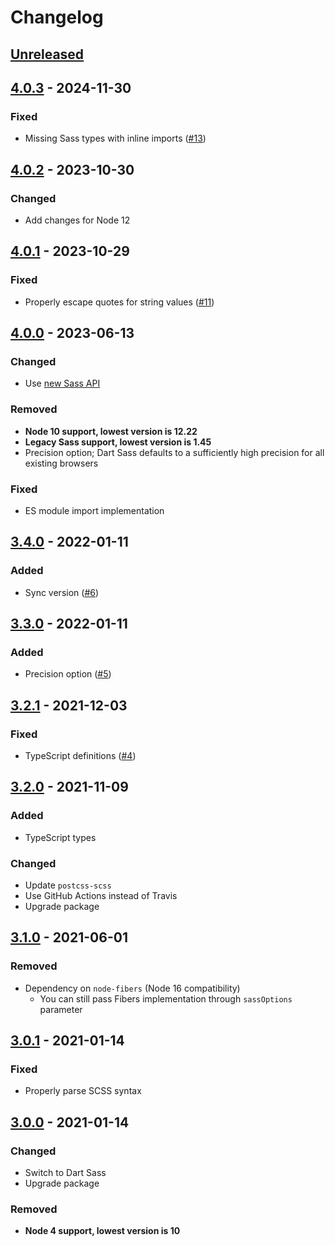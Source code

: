 # Changelog

## [Unreleased][]

## [4.0.3][] - 2024-11-30

### Fixed

-   Missing Sass types with inline imports ([#13](https://github.com/niksy/get-sass-vars/pull/13))

## [4.0.2][] - 2023-10-30

### Changed

-   Add changes for Node 12

## [4.0.1][] - 2023-10-29

### Fixed

-   Properly escape quotes for string values
    ([#11](https://github.com/niksy/get-sass-vars/issues/11))

## [4.0.0][] - 2023-06-13

### Changed

-   Use [new Sass API](https://sass-lang.com/documentation/js-api)

### Removed

-   **Node 10 support, lowest version is 12.22**
-   **Legacy Sass support, lowest version is 1.45**
-   Precision option; Dart Sass defaults to a sufficiently high precision for
    all existing browsers

### Fixed

-   ES module import implementation

## [3.4.0][] - 2022-01-11

### Added

-   Sync version ([#6](https://github.com/niksy/get-sass-vars/issues/6))

## [3.3.0][] - 2022-01-11

### Added

-   Precision option ([#5](https://github.com/niksy/get-sass-vars/issues/5))

## [3.2.1][] - 2021-12-03

### Fixed

-   TypeScript definitions
    ([#4](https://github.com/niksy/get-sass-vars/issues/4))

## [3.2.0][] - 2021-11-09

### Added

-   TypeScript types

### Changed

-   Update `postcss-scss`
-   Use GitHub Actions instead of Travis
-   Upgrade package

## [3.1.0][] - 2021-06-01

### Removed

-   Dependency on `node-fibers` (Node 16 compatibility)
    -   You can still pass Fibers implementation through `sassOptions` parameter

## [3.0.1][] - 2021-01-14

### Fixed

-   Properly parse SCSS syntax

## [3.0.0][] - 2021-01-14

### Changed

-   Switch to Dart Sass
-   Upgrade package

### Removed

-   **Node 4 support, lowest version is 10**

<!-- prettier-ignore-start -->

[3.0.0]: https://github.com/niksy/get-sass-vars/tree/v3.0.0
[3.0.1]: https://github.com/niksy/get-sass-vars/tree/v3.0.1
[3.1.0]: https://github.com/niksy/get-sass-vars/tree/v3.1.0
[3.2.0]: https://github.com/niksy/get-sass-vars/tree/v3.2.0
[3.2.1]: https://github.com/niksy/get-sass-vars/tree/v3.2.1
[3.3.0]: https://github.com/niksy/get-sass-vars/tree/v3.3.0
[3.4.0]: https://github.com/niksy/get-sass-vars/tree/v3.4.0
[Unreleased]: https://github.com/niksy/get-sass-vars/compare/v4.0.3...HEAD
[4.0.3]: https://github.com/niksy/get-sass-vars/compare/v4.0.2...v4.0.3
[4.0.2]: https://github.com/niksy/get-sass-vars/compare/v4.0.1...v4.0.2
[4.0.1]: https://github.com/niksy/get-sass-vars/compare/v4.0.0...v4.0.1
[4.0.0]: https://github.com/niksy/get-sass-vars/tree/v4.0.0
